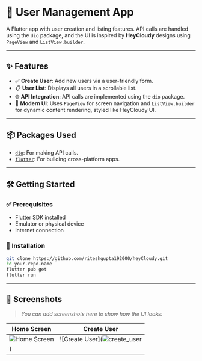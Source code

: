 # **🚀 User Management App**

A Flutter app with user creation and listing features. API calls are handled using the `dio` package, and the UI is inspired by **HeyCloudy** designs using `PageView` and `ListView.builder`.

---

## ✨ Features

- ✅ **Create User**: Add new users via a user-friendly form.  
- 📋 **User List**: Displays all users in a scrollable list.  
- 🌐 **API Integration**: API calls are implemented using the `dio` package.  
- 🎨 **Modern UI**: Uses `PageView` for screen navigation and `ListView.builder` for dynamic content rendering, styled like HeyCloudy UI.

---

## 📦 Packages Used

- [`dio`](https://pub.dev/packages/dio): For making API calls.  
- [`flutter`](https://flutter.dev): For building cross-platform apps.

---

## 🛠️ Getting Started

### ✅ Prerequisites

- Flutter SDK installed  
- Emulator or physical device  
- Internet connection

### 🔧 Installation

```bash
git clone https://github.com/riteshgupta192000/heyCloudy.git
cd your-repo-name
flutter pub get
flutter run
```

---

## 📸 Screenshots

> _You can add screenshots here to show how the UI looks:_

| **Home Screen**                      | **Create User**                       |
|-------------------------------------|-------------------------------------|
| ![Home Screen](![home_screen](https://github.com/user-attachments/assets/2263fe15-05f9-4459-8818-b434c75cce36)) | ![Create User](![create_user](https://github.com/user-attachments/assets/cc535fa8-baf8-4862-9dc9-313874ae945f)
) |


